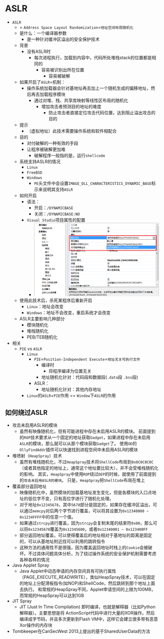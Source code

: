 # ASLR

* `ASLR`
  * = `Address Space Layout Randomization`=`地址空间布局随机化`
  * 是什么：一个编译器参数
    * 是一种针对缓冲区溢出的安全保护技术
  * 背景
    * 没有ASLR时
      * 每次进程执行，加载到内容中，代码所处堆栈stack的位置都是相同的
        * 容易被识别出所在位置
          * 容易被破解
  * 如果开启了`ASLR`=机制：
    * 操作系统加载器会针对基地址再去加上一个随机生成的偏移地址，然后再去加载程序模块
      * 通过对堆、栈、共享库映射等线性区布局的随机化
        * 增加攻击者预测目的地址的难度
          * 防止攻击者直接定位攻击代码位置，达到阻止溢出攻击的目的
  * 提示
    * （虚拟地址）此技术需要操作系统和软件相配合
  * 目的
    * 对付破解的一种有效的手段
    * 让程序被破解更加难
      * 破解程序一般指的是，运行`shellcode`
  * 系统支持ASLR的情况
    * `Linux`
    * `FreeBSD`
    * `Windows`
      * `PE`头文件中会设置`IMAGE_DLL_CHARACTERISTICS_DYNAMIC_BASE`标示来说明其支持`ASLR`
  * 如何开启
    * 语法：
      * 开启：`/DYNAMICBASE`
      * 关闭：`/DYNAMICBASE:NO`
    * `Visual Studio`项目属性的配置
      * ![aslr_dynamic_base_config](../../../assets/img/aslr_dynamic_base_config.png)
  * 使用此技术后，杀死某程序后重新开启
    * `Linux`：地址会改变
    * `Windows`：地址不会改变，重启系统才会改变
  * ASLR主要影响几种部分
    * 模块随机化
    * 堆栈随机化
    * PEB/TEB随机化
* 相关
  * `PIE` vs `ASLR`
    * `Linux`
      * `PIE`=`Position-Independent Execute`=`地址无关可执行文件`
        * 编译时
          * 将程序编译为位置无关
        * 地址随机化针对：代码段和数据段(`.data`段 `.bss`段)
      * ASLR：
        * 地址随机化针对：其他内存地址
    * `Linux`的`ASLR`+`PIE`作用 == `Window`下`ASLR`的作用

## 如何绕过ASLR

* 攻击未启用ASLR的模块
  * 虽然有映像随机化，但有可能进程中存在未启用ASLR的模块。 前面提到的`ROP`技术要求从一个固定的地址获取`Gadget`，如果进程中存在未启用`ASLR`的模块，那么就可以从那个模块获取`Gadget`了。 使用`OD`的`OllyFindAddr`插件可以快速找到进程空间中未启用ASLR的模块
* 堆喷射（`HeapSpray`）技术
  * 虽然有堆栈随机化，不过`HeapSpray`技术将`ShellCode`布局到`0x0C0C0C0C`（或者其他指定的地址上，通常这个地址要比较大），并不会受堆栈随机化的影响。 其实，`HeapSpray`中使用`ROP`绕过`DEP`的时候，就使用了前面提到的`攻击未启用ASLR的模块`。 只是，`HeapSpray`把`ShellCode`布局在堆上
* 覆盖部分返回地址
  * 映像随机化中，虽然模块的加载基地址发生变化，但是各模块的入口点地址的低位字不变，只有高位字进行了随机化处理。
  * 对于地址`0x12345678`，其中`5678`部分是固定的，如果存在缓冲区溢出，可以通过`memcpy`对后两个字节进行覆盖，可以将其设置为`0x12340000 ~ 0x1234FFFF`中的任意一个值。
  * 如果通过`strcpy`进行覆盖，因为`strcpy`会复制末尾的结束符`0x00`，那么可以将`0x12345678`覆盖为`0x12345600`，或者`0x12340001 ~ 0x123400FF`
  * 部分返回地址覆盖，可以使得覆盖后的地址相对于基地址的距离是固定的，可以从基地址附近找可以利用的跳转指令
  * 这种方法的通用性不是很强，因为覆盖返回地址时栈上的`Cookie`会被破坏。不过具体问题具体分析，为了绕过操作系统的安全保护机制需要考虑各种各样的情况
* Java Applet Spray
  * Java Applet中动态申请的内存空间具有可执行属性（PAGE_EXECUTE_READWRITE），类似HeapSpray技术，可以在固定的地址上分配滑板指令(如NOP)和ShellCode，然后跳转到那个地址上面去执行。 和常规的HeapSpray不同，Applet申请空间的上限为100MB，而常规的HeapSpray可以达到1GB
* JIT Spray
  * JIT (Just In Time Compilation) 即时编译，也就是解释器（比如Python解释器）。主要思想是将 ActionScript代码中进行大量的XOR操作。然后编译成字节码，并且多次更新到Flash VM中，这样它会建立很多带有恶意Xor操作的内存块
* Tombkeeper在CanSecWest 2013上提出的基于SharedUserData的方法
